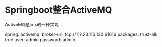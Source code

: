 # Springboot整合ActiveMQ

ActiveMQ是jms的一种实现


spring:
  activemq:
    broker-url: tcp://119.23.110.130:61616
    packages:
      trust-all: true
    user: admin
    password: admin
